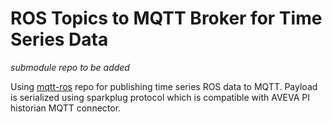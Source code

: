 # ROS Topics to MQTT Broker for Time Series Data

*submodule repo to be added*

Using [mqtt-ros](https://github.com/cmu-mfi/mqtt-ros) repo for publishing time series ROS data to MQTT. Payload is serialized using sparkplug protocol which is compatible with AVEVA PI historian MQTT connector.